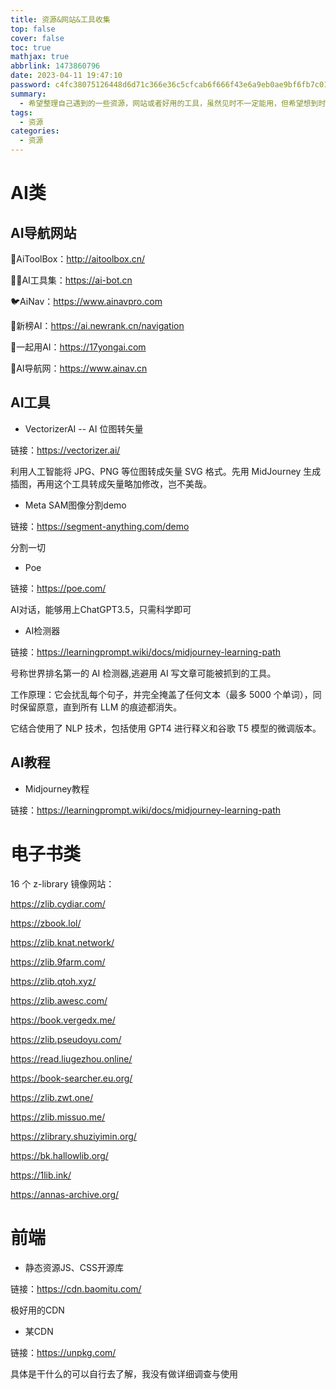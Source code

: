 ```yaml
---
title: 资源&网站&工具收集
top: false
cover: false
toc: true
mathjax: true
abbrlink: 1473860796
date: 2023-04-11 19:47:10
password: c4fc38075126448d6d71c366e36c5cfcab6f666f43e6a9eb0ae9bf6fb7c01054
summary:
  - 希望整理自己遇到的一些资源，网站或者好用的工具，虽然见时不一定能用，但希望想到时能够找到。
tags:
  - 资源
categories:
  - 资源
---
```


# AI类

## AI导航网站

🐧AiToolBox：http://aitoolbox.cn/

🐻‍❄️AI工具集：https://ai-bot.cn

🐦AiNav：https://www.ainavpro.com

🦊新榜AI：https://ai.newrank.cn/navigation

🐤一起用AI：https://17yongai.com

🐻AI导航网：https://www.ainav.cn

## AI工具

- VectorizerAI -- AI 位图转矢量

链接：https://vectorizer.ai/

利用人工智能将 JPG、PNG 等位图转成矢量 SVG 格式。先用 MidJourney 生成插图，再用这个工具转成矢量略加修改，岂不美哉。

- Meta SAM图像分割demo

链接：https://segment-anything.com/demo

分割一切

- Poe

链接：https://poe.com/

AI对话，能够用上ChatGPT3.5，只需科学即可

- AI检测器

链接：https://learningprompt.wiki/docs/midjourney-learning-path

号称世界排名第一的 AI 检测器,逃避用 AI 写文章可能被抓到的工具。

工作原理：它会扰乱每个句子，并完全掩盖了任何文本（最多 5000 个单词），同时保留原意，直到所有 LLM 的痕迹都消失。

它结合使用了 NLP 技术，包括使用 GPT4 进行释义和谷歌 T5 模型的微调版本。



## AI教程

- Midjourney教程

链接：https://learningprompt.wiki/docs/midjourney-learning-path

# 电子书类

16 个 z-library 镜像网站：

https://zlib.cydiar.com/

https://zbook.lol/

https://zlib.knat.network/

https://zlib.9farm.com/

https://zlib.qtoh.xyz/

https://zlib.awesc.com/

https://book.vergedx.me/

https://zlib.pseudoyu.com/

https://read.liugezhou.online/

https://book-searcher.eu.org/

https://zlib.zwt.one/

https://zlib.missuo.me/

https://zlibrary.shuziyimin.org/

https://bk.hallowlib.org/

https://1lib.ink/

https://annas-archive.org/  



# 前端

- 静态资源JS、CSS开源库

链接：https://cdn.baomitu.com/

极好用的CDN

- 某CDN

链接：https://unpkg.com/

具体是干什么的可以自行去了解，我没有做详细调查与使用
